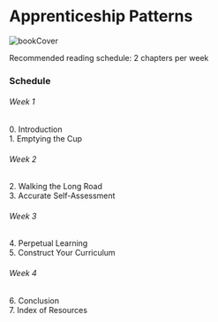 <h1>Apprenticeship Patterns</h1>

![bookCover](https://user-images.githubusercontent.com/15054255/138607591-01b1c70f-706d-497c-8223-f6b58ec91a95.png)

Recommended reading schedule: 2 chapters per week 

<h3>Schedule</h3>
<h6>Week 1</h6>
0. Introduction<br>
1. Emptying the Cup 
<h6>Week 2</h6>
2. Walking the Long Road<br>
3. Accurate Self-Assessment
<h6>Week 3</h6>
4. Perpetual Learning<br>
5. Construct Your Curriculum
<h6>Week 4</h6>
6. Conclusion<br>
7. Index of Resources 
